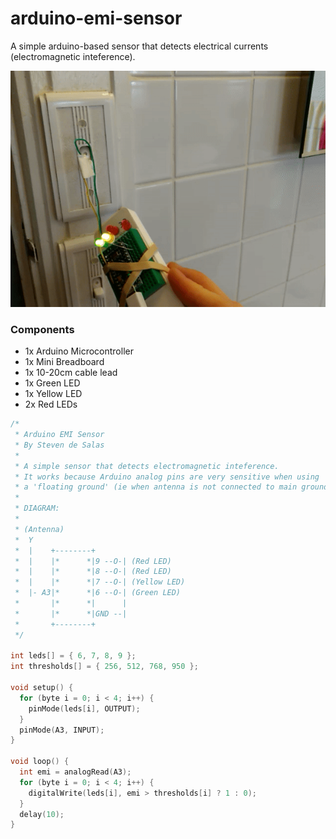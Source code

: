 # arduino-emi-sensor

A simple arduino-based sensor that detects electrical currents (electromagnetic inteference).

![emi_sensor.gif](emi_sensor.gif)

### Components

- 1x Arduino Microcontroller
- 1x Mini Breadboard
- 1x 10-20cm cable lead
- 1x Green LED
- 1x Yellow LED
- 2x Red LEDs

```c++
/*
 * Arduino EMI Sensor
 * By Steven de Salas
 * 
 * A simple sensor that detects electromagnetic inteference.
 * It works because Arduino analog pins are very sensitive when using
 * a 'floating ground' (ie when antenna is not connected to main ground).
 * 
 * DIAGRAM:
 * 
 * (Antenna)
 *  Y
 *  |    +--------+
 *  |    |*      *|9 --O-| (Red LED)
 *  |    |*      *|8 --O-| (Red LED)
 *  |    |*      *|7 --O-| (Yellow LED)
 *  |- A3|*      *|6 --O-| (Green LED)
 *       |*      *|      |
 *       |*      *|GND --|
 *       +--------+
 */
 
int leds[] = { 6, 7, 8, 9 };
int thresholds[] = { 256, 512, 768, 950 };

void setup() {
  for (byte i = 0; i < 4; i++) {
    pinMode(leds[i], OUTPUT);
  }
  pinMode(A3, INPUT);
}

void loop() { 
  int emi = analogRead(A3); 
  for (byte i = 0; i < 4; i++) {
    digitalWrite(leds[i], emi > thresholds[i] ? 1 : 0);
  }
  delay(10);
}
```
